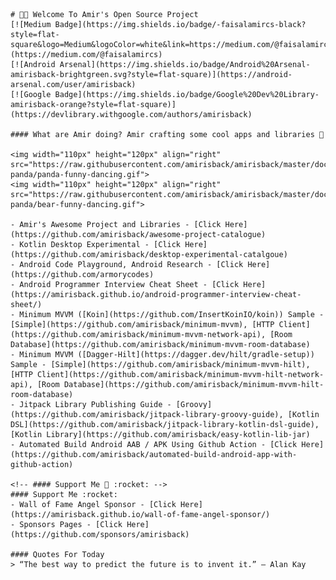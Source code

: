     # 👋🏻 Welcome To Amir's Open Source Project
    [![Medium Badge](https://img.shields.io/badge/-faisalamircs-black?style=flat-square&logo=Medium&logoColor=white&link=https://medium.com/@faisalamircs)](https://medium.com/@faisalamircs)
    [![Android Arsenal](https://img.shields.io/badge/Android%20Arsenal-amirisback-brightgreen.svg?style=flat-square)](https://android-arsenal.com/user/amirisback)
    [![Google Badge](https://img.shields.io/badge/Google%20Dev%20Library-amirisback-orange?style=flat-square)](https://devlibrary.withgoogle.com/authors/amirisback)
    
    #### What are Amir doing? Amir crafting some cool apps and libraries 🔨
      
    <img width="110px" height="120px" align="right" src="https://raw.githubusercontent.com/amirisback/amirisback/master/docs/image/bear-panda/panda-funny-dancing.gif">
    <img width="110px" height="120px" align="right" src="https://raw.githubusercontent.com/amirisback/amirisback/master/docs/image/bear-panda/bear-funny-dancing.gif">
      
    - Amir's Awesome Project and Libraries - [Click Here](https://github.com/amirisback/awesome-project-catalogue)
    - Kotlin Desktop Experimental - [Click Here](https://github.com/amirisback/desktop-experimental-catalgoue)
    - Android Code Playground, Android Research - [Click Here](https://github.com/armorycodes)
    - Android Programmer Interview Cheat Sheet - [Click Here](https://amirisback.github.io/android-programmer-interview-cheat-sheet/)
    - Minimum MVVM ([Koin](https://github.com/InsertKoinIO/koin)) Sample - [Simple](https://github.com/amirisback/minimum-mvvm), [HTTP Client](https://github.com/amirisback/minimum-mvvm-network-api), [Room Database](https://github.com/amirisback/minimum-mvvm-room-database)
    - Minimum MVVM ([Dagger-Hilt](https://dagger.dev/hilt/gradle-setup)) Sample - [Simple](https://github.com/amirisback/minimum-mvvm-hilt), [HTTP Client](https://github.com/amirisback/minimum-mvvm-hilt-network-api), [Room Database](https://github.com/amirisback/minimum-mvvm-hilt-room-database)
    - Jitpack Library Publishing Guide - [Groovy](https://github.com/amirisback/jitpack-library-groovy-guide), [Kotlin DSL](https://github.com/amirisback/jitpack-library-kotlin-dsl-guide), [Kotlin Library](https://github.com/amirisback/easy-kotlin-lib-jar) 
    - Automated Build Android AAB / APK Using Github Action - [Click Here](https://github.com/amirisback/automated-build-android-app-with-github-action)
    
    <!-- #### Support Me 💖 :rocket: -->
    #### Support Me :rocket:
    - Wall of Fame Angel Sponsor - [Click Here](https://amirisback.github.io/wall-of-fame-angel-sponsor/)
    - Sponsors Pages - [Click Here](https://github.com/sponsors/amirisback)
    
    #### Quotes For Today
    > “The best way to predict the future is to invent it.” – Alan Kay

    
